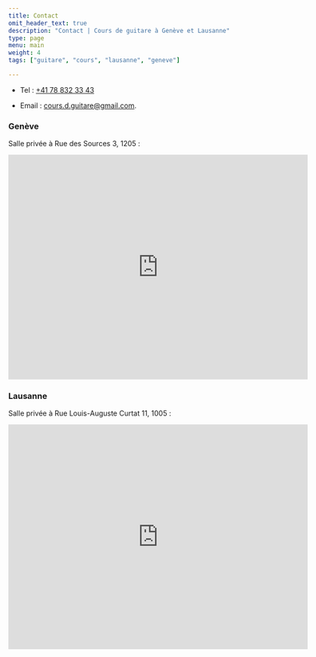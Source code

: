 ```yaml
---
title: Contact
omit_header_text: true
description: "Contact | Cours de guitare à Genève et Lausanne"
type: page
menu: main
weight: 4
tags: ["guitare", "cours", "lausanne", "geneve"]

---
```


* Tel : <a href="tel:+4178-832-33-43">+41 78 832 33 43</a>

* Email : cours.d.guitare@gmail.com.

<h3>Genève</h3>

Salle privée à Rue des Sources 3, 1205 :

<iframe
src="https://www.google.com/maps/embed?pb=!1m18!1m12!1m3!1d2761.7169253225165!2d6.141354315405678!3d46.19619149232261!2m3!1f0!2f0!3f0!3m2!1i1024!2i768!4f13.1!3m3!1m2!1s0x478c7ad4eb4d1a7d%3A0x5a436263f16aa6fd!2sRue%20des%20Sources%203%2C%201205%20Gen%C3%A8ve!5e0!3m2!1sen!2sch!4v1645638272083!5m2!1sen!2sch"
width="600" height="450" style="border:0;" allowfullscreen=""
loading="lazy"></iframe>

<h3>Lausanne</h3>

Salle privée à Rue Louis-Auguste Curtat 11, 1005 :

<iframe src="https://www.google.com/maps/embed?pb=!1m18!1m12!1m3!1d2745.2176346477945!2d6.634672551566572!3d46.523595079025306!2m3!1f0!2f0!3f0!3m2!1i1024!2i768!4f13.1!3m3!1m2!1s0x478c2e36d195f9a3%3A0xe446a730ce1c2c92!2sRodrigo%20Valenzuela%20Cours%20De%20Guitare%20-%20Lausanne!5e0!3m2!1sen!2sch!4v1645205014654!5m2!1sen!2sch" width="600" height="450" style="border:0;" allowfullscreen="" loading="lazy"></iframe>

